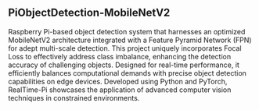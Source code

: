 ## PiObjectDetection-MobileNetV2


Raspberry Pi-based object detection system that harnesses an optimized MobileNetV2 architecture integrated with a Feature Pyramid Network (FPN) for adept multi-scale detection. This project uniquely incorporates Focal Loss to effectively address class imbalance, enhancing the detection accuracy of challenging objects. Designed for real-time performance, it efficiently balances computational demands with precise object detection capabilities on edge devices. Developed using Python and PyTorch, RealTime-Pi showcases the application of advanced computer vision techniques in constrained environments.
